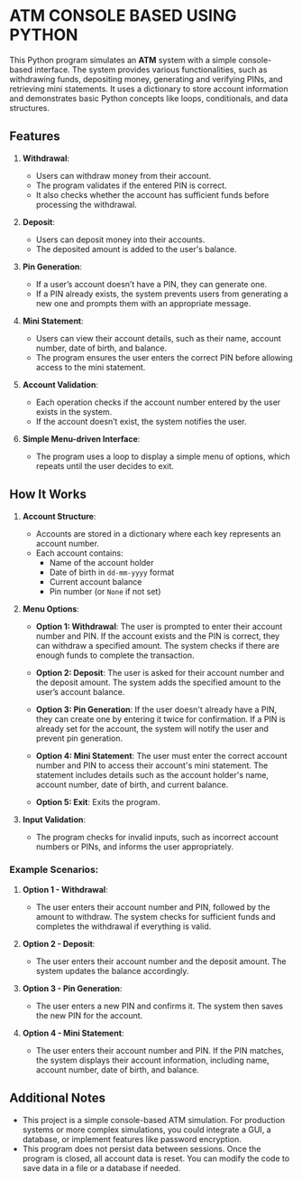 # ATM CONSOLE BASED USING PYTHON 

This Python program simulates an **ATM** system with a simple console-based interface. The system provides various functionalities, such as withdrawing funds, depositing money, generating and verifying PINs, and retrieving mini statements. It uses a dictionary to store account information and demonstrates basic Python concepts like loops, conditionals, and data structures.

## Features

1. **Withdrawal**: 
   - Users can withdraw money from their account.
   - The program validates if the entered PIN is correct.
   - It also checks whether the account has sufficient funds before processing the withdrawal.

2. **Deposit**:
   - Users can deposit money into their accounts.
   - The deposited amount is added to the user's balance.

3. **Pin Generation**:
   - If a user’s account doesn’t have a PIN, they can generate one.
   - If a PIN already exists, the system prevents users from generating a new one and prompts them with an appropriate message.

4. **Mini Statement**:
   - Users can view their account details, such as their name, account number, date of birth, and balance.
   - The program ensures the user enters the correct PIN before allowing access to the mini statement.

5. **Account Validation**:
   - Each operation checks if the account number entered by the user exists in the system.
   - If the account doesn’t exist, the system notifies the user.

6. **Simple Menu-driven Interface**:
   - The program uses a loop to display a simple menu of options, which repeats until the user decides to exit.

## How It Works

1. **Account Structure**:
   - Accounts are stored in a dictionary where each key represents an account number.
   - Each account contains:
     - Name of the account holder
     - Date of birth in `dd-mm-yyyy` format
     - Current account balance
     - Pin number (or `None` if not set)

2. **Menu Options**:
   - **Option 1: Withdrawal**: The user is prompted to enter their account number and PIN. If the account exists and the PIN is correct, they can withdraw a specified amount. The system checks if there are enough funds to complete the transaction.
   
   - **Option 2: Deposit**: The user is asked for their account number and the deposit amount. The system adds the specified amount to the user’s account balance.

   - **Option 3: Pin Generation**: If the user doesn't already have a PIN, they can create one by entering it twice for confirmation. If a PIN is already set for the account, the system will notify the user and prevent pin generation.

   - **Option 4: Mini Statement**: The user must enter the correct account number and PIN to access their account's mini statement. The statement includes details such as the account holder's name, account number, date of birth, and current balance.

   - **Option 5: Exit**: Exits the program.

3. **Input Validation**:
   - The program checks for invalid inputs, such as incorrect account numbers or PINs, and informs the user appropriately.

### Example Scenarios:

1. **Option 1 - Withdrawal**:
   - The user enters their account number and PIN, followed by the amount to withdraw. The system checks for sufficient funds and completes the withdrawal if everything is valid.

2. **Option 2 - Deposit**:
   - The user enters their account number and the deposit amount. The system updates the balance accordingly.

3. **Option 3 - Pin Generation**:
   - The user enters a new PIN and confirms it. The system then saves the new PIN for the account.
   
4. **Option 4 - Mini Statement**:
   - The user enters their account number and PIN. If the PIN matches, the system displays their account information, including name, account number, date of birth, and balance.

## Additional Notes

- This project is a simple console-based ATM simulation. For production systems or more complex simulations, you could integrate a GUI, a database, or implement features like password encryption.
- This program does not persist data between sessions. Once the program is closed, all account data is reset. You can modify the code to save data in a file or a database if needed.
